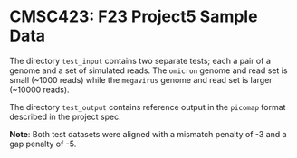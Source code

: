 # CMSC423: F23 Project5 Sample Data

The directory `test_input` contains two separate tests; each a pair of a genome and a set of simulated reads.  The `omicron` genome and read set is small (~1000 reads) while the `megavirus` genome and read set is larger (~10000 reads).

The directory `test_output` contains reference output in the `picomap` format described in the project spec.

**Note**: Both test datasets were aligned with a mismatch penalty of -3 and a gap penalty of -5.

